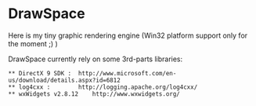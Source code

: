 DrawSpace
=========



Here is my tiny graphic rendering engine (Win32 platform support only for the moment ;) 
)



DrawSpace currently rely on some 3rd-parts libraries:

	** DirectX 9 SDK : 	http://www.microsoft.com/en-us/download/details.aspx?id=6812
	** log4cxx : 		http://logging.apache.org/log4cxx/
	** wxWidgets v2.8.12	http://www.wxwidgets.org/